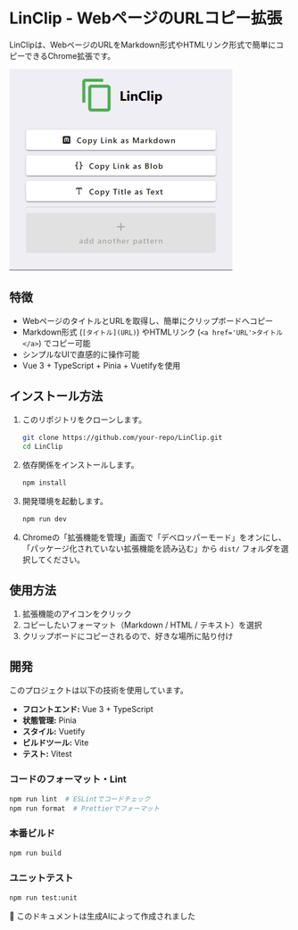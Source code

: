 # LinClip - WebページのURLコピー拡張

LinClipは、WebページのURLをMarkdown形式やHTMLリンク形式で簡単にコピーできるChrome拡張です。

![](./public/image.png)

## 特徴

- WebページのタイトルとURLを取得し、簡単にクリップボードへコピー
- Markdown形式 (`[タイトル](URL)`) やHTMLリンク (`<a href='URL'>タイトル</a>`) でコピー可能
- シンプルなUIで直感的に操作可能
- Vue 3 + TypeScript + Pinia + Vuetifyを使用

## インストール方法

1. このリポジトリをクローンします。
   ```sh
   git clone https://github.com/your-repo/LinClip.git
   cd LinClip
   ```
2. 依存関係をインストールします。
   ```sh
   npm install
   ```
3. 開発環境を起動します。
   ```sh
   npm run dev
   ```
4. Chromeの「拡張機能を管理」画面で「デベロッパーモード」をオンにし、「パッケージ化されていない拡張機能を読み込む」から `dist/` フォルダを選択してください。

## 使用方法

1. 拡張機能のアイコンをクリック
2. コピーしたいフォーマット（Markdown / HTML / テキスト）を選択
3. クリップボードにコピーされるので、好きな場所に貼り付け

## 開発

このプロジェクトは以下の技術を使用しています。

- **フロントエンド:** Vue 3 + TypeScript
- **状態管理:** Pinia
- **スタイル:** Vuetify
- **ビルドツール:** Vite
- **テスト:** Vitest

### コードのフォーマット・Lint

```sh
npm run lint  # ESLintでコードチェック
npm run format  # Prettierでフォーマット
```

### 本番ビルド

```sh
npm run build
```

### ユニットテスト

```sh
npm run test:unit
```

🤖 このドキュメントは生成AIによって作成されました
